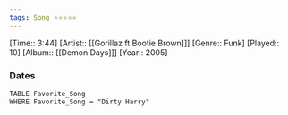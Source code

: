 ```yaml
---
tags: Song ⭐⭐⭐⭐⭐ 
---
```

[Time:: 3:44]
[Artist:: [[Gorillaz ft.Bootie Brown]]]
[Genre:: Funk]
[Played:: 10]
[Album:: [[Demon Days]]]
[Year:: 2005]
### Dates
````dataview
TABLE Favorite_Song
WHERE Favorite_Song = "Dirty Harry"
````